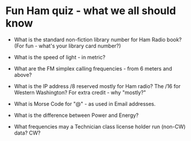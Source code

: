# Fun Ham quiz - what we all should know

* What is the standard non-fiction library number for Ham Radio book?  (For fun - what's your library card number?)

* What is the speed of light - in metric?

* What are the FM simplex calling frequencies - from 6 meters and above?

* What is the IP address /8 reserved mostly for Ham radio?   The /16 for Western Washington?  For extra credit - why "mostly?"

* What is Morse Code for "@" - as used in Email addresses.

* What is the difference between Power and Energy?

* What frequencies may a Technician class license holder run (non-CW) data?  CW?
